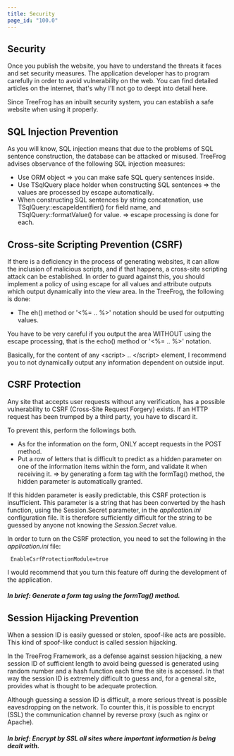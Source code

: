 ```yaml
---
title: Security
page_id: "100.0"
---
```


## Security

Once you publish the website, you have to understand the threats it faces and set security measures. The application developer has to program carefully in order to avoid vulnerability on the web. You can find detailed articles on the internet, that's why I'll not go to deept into detail here.

Since TreeFrog has an inbuilt security system, you can establish a safe website when using it properly.

## SQL Injection Prevention

As you will know, SQL injection means that due to the problems of SQL sentence construction, the database can be attacked or misused. TreeFrog advises observance of the following SQL injection measures:

* Use ORM object => you can make safe SQL query sentences inside.
* Use TSqlQuery place holder when constructing SQL sentences => the values are processed by escape automatically.
* When constructing SQL sentences by string concatenation, use TSqlQuery::escapeIdentifier() for field name, and TSqlQuery::formatValue() for value. => escape processing is done for each.

## Cross-site Scripting Prevention (CSRF)

If there is a deficiency in the process of generating websites, it can allow the inclusion of malicious scripts, and if that happens, a cross-site scripting attack can be established. In order to guard against this, you should implement a policy of using escape for all values and attribute outputs which output dynamically into the view area. In the TreeFrog, the following is done:

* The eh() method or '<%= .. %>' notation should be used for outputting values.

You have to be very careful if you output the area WITHOUT using the escape processing, that is the echo() method or '<%= .. %>' notation.

Basically, for the content of any \<script\> .. \</script\> element, I recommend you to not dynamically output any information dependent on outside input.

## CSRF Protection

Any site that accepts user requests without any verification, has a possible vulnerability to CSRF (Cross-Site Request Forgery) exists. If an HTTP request has been trumped by a third party, you have to discard it.

To prevent this, perform the followings both.

 * As for the information on the form, ONLY accept requests in the POST method.
 * Put a row of letters that is difficult to predict as a hidden parameter on one of the information items within the form, and validate it when receiving it. => by generating a form tag with the formTag() method, the hidden parameter is automatically granted.

If this hidden parameter is easily predictable, this CSRF protection is insufficient. This parameter is a string that has been converted by the hash function, using the Session.Secret parameter, in the *application.ini* configuration file. It is therefore sufficiently difficult for the string to be guessed by anyone not knowing the *Session.Secret* value.

In order to turn on the CSRF protection, you need to set the following in the *application.ini* file:

```
 EnableCsrfProtectionModule=true
```

I would recommend that you turn this feature off during the development of the application.

##### In brief: Generate a form tag using the formTag() method.

## Session Hijacking Prevention

When a session ID is easily guessed or stolen, spoof-like acts are possible. This kind of spoof-like conduct is called session hijacking.

In the TreeFrog Framework, as a defense against session hijacking, a new session ID of sufficient length to avoid being guessed is generated using random number and a hash function each time the site is accessed. In that way the session ID is extremely difficult to guess and, for a general site, provides what is thought to be adequate protection.

Although guessing a session ID is difficult, a more serious threat is possible eavesdropping on the network. To counter this, it is possible to encrypt (SSL) the communication channel by reverse proxy (such as nginx or Apache).

##### In brief: Encrypt by SSL all sites where important information is being dealt with.
